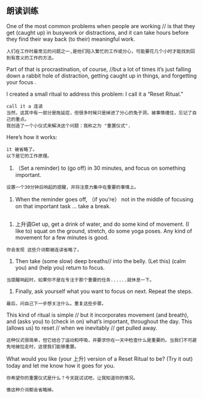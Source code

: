 ## 朗读训练

One of the most common problems when people are working //  is that they get (caught up) in busywork or distractions, and it can take hours before they find their way back (to their) meaningful work.

```
人们在工作时最常见的问题之一,是他们陷入繁忙的工作或分心，可能要花几个小时才能找到回到有意义的工作的方法。
```

Part of that is procrastination, of course, //but a lot of times it’s just falling down a rabbit hole of distraction, getting caught up in things, and forgetting your focus .

I created a small ritual to address this problem: I call it a “Reset Ritual.”

```
call it a 连读
当然，这其中有一部分是拖延症，但很多时候只是掉进了分心的兔子洞，被事情缠住，忘记了自己的重点。
我创造了一个小仪式来解决这个问题：我称之为 "重置仪式".
```



Here’s how it works:

```
it 被省略了。
以下是它的工作原理。
```



1. （Set a reminder) to (go off) in 30 minutes, and focus on something important.

```
设置一个30分钟后响起的提醒，并将注意力集中在重要的事情上。
```



1. When the reminder goes off, （if you’re） not in the middle of focusing on that important task … take a break.

```

```



1. 上升调Get up, get a drink of water, and do some kind of movement. (I like to) squat on the ground, stretch, do some yoga poses. Any kind of movement for a few minutes is good.

```
你会发现 这些介词都被连读省略了。
```



1. Then take (some slow) deep breaths// into the belly. (Let this) (calm you) and (help you) return to focus.

```
当提醒响起时，如果你不是在专注于那个重要的任务......就休息一下。
```



1. Finally, ask yourself what you want to focus on next. Repeat the steps.

```
最后，问自己下一步想关注什么。重复这些步骤。
```



This kind of ritual is simple // but it incorporates movement (and breath), and   (asks you)    to (check in on) what’s important, throughout the day. This (allows us)  to reset // when we inevitably // get pulled away.

```
这种仪式很简单，但它结合了运动和呼吸，并要求你在一天中检查什么是重要的。当我们不可避免地被拉走时，这使我们能够重置。
```



What would you like (your 上升) version of a Reset Ritual to be? (Try it out) today and let me know how it goes for you.

```
你希望你的重置仪式是什么？今天就试试吧，让我知道你的情况。
```



````
像这种介词都会省略掉。
````




